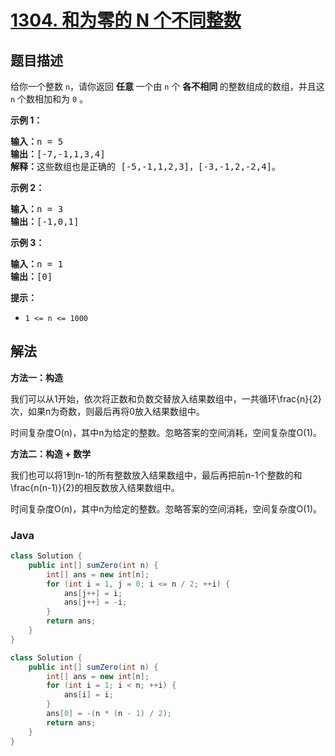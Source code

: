 # [1304. 和为零的 N 个不同整数](https://leetcode.cn/problems/find-n-unique-integers-sum-up-to-zero)

## 题目描述

<p>给你一个整数&nbsp;<code>n</code>，请你返回 <strong>任意&nbsp;</strong>一个由 <code>n</code>&nbsp;个 <strong>各不相同&nbsp;</strong>的整数组成的数组，并且这 <code>n</code> 个数相加和为 <code>0</code> 。</p>

<p><strong>示例 1：</strong></p>

<pre><strong>输入：</strong>n = 5
<strong>输出：</strong>[-7,-1,1,3,4]
<strong>解释：</strong>这些数组也是正确的 [-5,-1,1,2,3]，[-3,-1,2,-2,4]。
</pre>

<p><strong>示例 2：</strong></p>

<pre><strong>输入：</strong>n = 3
<strong>输出：</strong>[-1,0,1]
</pre>

<p><strong>示例 3：</strong></p>

<pre><strong>输入：</strong>n = 1
<strong>输出：</strong>[0]
</pre>

<p><strong>提示：</strong></p>

<ul>
	<li><code>1 &lt;= n &lt;= 1000</code></li>
</ul>

## 解法

**方法一：构造**

我们可以从1开始，依次将正数和负数交替放入结果数组中，一共循环\frac{n}{2}次，如果n为奇数，则最后再将0放入结果数组中。

时间复杂度O(n)，其中n为给定的整数。忽略答案的空间消耗，空间复杂度O(1)。

**方法二：构造 + 数学**

我们也可以将1到n-1的所有整数放入结果数组中，最后再把前n-1个整数的和\frac{n(n-1)}{2}的相反数放入结果数组中。

时间复杂度O(n)，其中n为给定的整数。忽略答案的空间消耗，空间复杂度O(1)。

### **Java**

```java
class Solution {
    public int[] sumZero(int n) {
        int[] ans = new int[n];
        for (int i = 1, j = 0; i <= n / 2; ++i) {
            ans[j++] = i;
            ans[j++] = -i;
        }
        return ans;
    }
}
```

```java
class Solution {
    public int[] sumZero(int n) {
        int[] ans = new int[n];
        for (int i = 1; i < n; ++i) {
            ans[i] = i;
        }
        ans[0] = -(n * (n - 1) / 2);
        return ans;
    }
}
```
